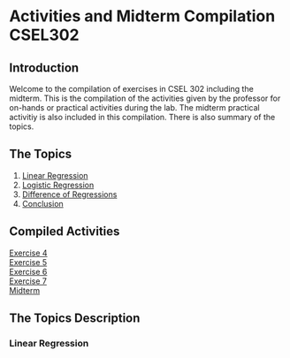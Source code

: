 # Activities and Midterm Compilation CSEL302

## Introduction
Welcome to the compilation of exercises in CSEL 302 including the midterm. This is the compilation of the activities given by the professor for on-hands or practical activities during the lab. The midterm practical activitiy is also included in this compilation. There is also summary of the topics.

## The Topics
1. [Linear Regression](Introduction/README.md)
2. [Logistic Regression](Linerar-Regression)
3. [Difference of Regressions]()
4. [Conclusion]()

## Compiled Activities
<a href="2A_ORELLANO_EXER4.ipynb">Exercise 4</a><br>
<a href="2A_ORELLANO_EXER5.ipynb">Exercise 5</a><br>
<a href="2A_ORELLANO_EXER6.ipynb">Exercise 6</a><br>
<a href="2A_ORELLANO_EXER6.ipynb">Exercise 7</a><br>
<a href="2A_ORELLANO_MIDTERM.ipynb">Midterm</a><br>

## The Topics Description
### Linear Regression
